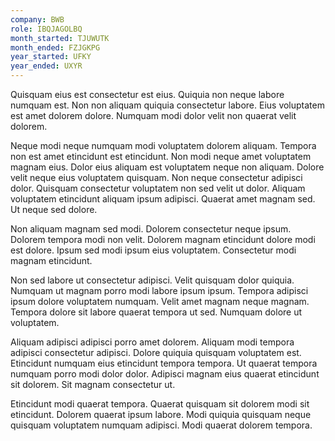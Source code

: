```yaml
---
company: BWB
role: IBQJAGOLBQ
month_started: TJUWUTK
month_ended: FZJGKPG
year_started: UFKY
year_ended: UXYR
---
```


Quisquam eius est consectetur est eius. Quiquia non neque labore numquam est. Non non aliquam quiquia consectetur labore. Eius voluptatem est amet dolorem dolore. Numquam modi dolor velit non quaerat velit dolorem.

Neque modi neque numquam modi voluptatem dolorem aliquam. Tempora non est amet etincidunt est etincidunt. Non modi neque amet voluptatem magnam eius. Dolor eius aliquam est voluptatem neque non aliquam. Dolore velit neque eius voluptatem quisquam. Non neque consectetur adipisci dolor. Quisquam consectetur voluptatem non sed velit ut dolor. Aliquam voluptatem etincidunt aliquam ipsum adipisci. Quaerat amet magnam sed. Ut neque sed dolore.

Non aliquam magnam sed modi. Dolorem consectetur neque ipsum. Dolorem tempora modi non velit. Dolorem magnam etincidunt dolore modi est dolore. Ipsum sed modi ipsum eius voluptatem. Consectetur modi magnam etincidunt.

Non sed labore ut consectetur adipisci. Velit quisquam dolor quiquia. Numquam ut magnam porro modi labore ipsum ipsum. Tempora adipisci ipsum dolore voluptatem numquam. Velit amet magnam neque magnam. Tempora dolore sit labore quaerat tempora ut sed. Numquam dolore ut voluptatem.

Aliquam adipisci adipisci porro amet dolorem. Aliquam modi tempora adipisci consectetur adipisci. Dolore quiquia quisquam voluptatem est. Etincidunt numquam eius etincidunt tempora tempora. Ut quaerat tempora numquam porro modi dolor dolor. Adipisci magnam eius quaerat etincidunt sit dolorem. Sit magnam consectetur ut.

Etincidunt modi quaerat tempora. Quaerat quisquam sit dolorem modi sit etincidunt. Dolorem quaerat ipsum labore. Modi quiquia quisquam neque quisquam voluptatem numquam adipisci. Modi quaerat dolorem tempora.
    